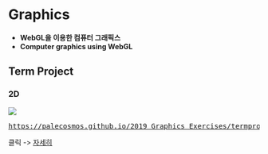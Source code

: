 # Graphics

- **WebGL을 이용한 컴퓨터 그래픽스**
- **Computer graphics using WebGL**


## Term Project

### 2D
![](termproject/project1/temp.gif)

<pre><a href="https://palecosmos.github.io/2019_Graphics_Exercises/termproject/project1/main.html">https://palecosmos.github.io/2019_Graphics_Exercises/termproject/project1/main.html</a></pre>
클릭 -> [자세히](https://github.com/PaleCosmos/2019_Graphics_Exercises/tree/master/termproject/project1)
